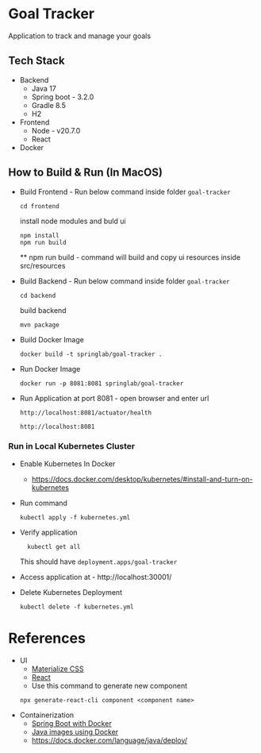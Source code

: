 # Goal Tracker
Application to track and manage your goals

## Tech Stack 
 - Backend
   - Java 17
   - Spring boot - 3.2.0
   - Gradle 8.5
   - H2 
 - Frontend
   - Node - v20.7.0
   - React
 - Docker

## How to Build & Run (In MacOS)
- Build Frontend - Run below command inside folder `goal-tracker`
  ```
  cd frontend 
  ```

  install node modules and buld ui 
  ```
  npm install  
  npm run build
  ```
  ** npm run build - command will build and copy ui resources inside src/resources

- Build Backend - Run below command inside folder `goal-tracker`

  ```
  cd backend 
  ```
  build backend
  ```
  mvn package
  ```
- Build Docker Image
  ```
  docker build -t springlab/goal-tracker .
  ```
- Run Docker Image
  ```
  docker run -p 8081:8081 springlab/goal-tracker
  ```
- Run Application at port 8081 - open browser and enter url
    ```
    http://localhost:8081/actuator/health
    ```
  ```
  http://localhost:8081
  ```
### Run in Local Kubernetes Cluster
- Enable Kubernetes In Docker
  - https://docs.docker.com/desktop/kubernetes/#install-and-turn-on-kubernetes
- Run command
  ```angular2html
  kubectl apply -f kubernetes.yml
  ```
- Verify application
  ```angular2html
    kubectl get all 
  ```
  This should have `deployment.apps/goal-tracker`
- Access application at - http://localhost:30001/
    
- Delete Kubernetes Deployment
    ```
    kubectl delete -f kubernetes.yml
    ```
  
# References
- UI
  - [Materialize CSS](https://materializecss.com/about.html)
  - [React](https://react.dev/learn)
  - Use this command to generate new component 
  ```
  npx generate-react-cli component <component name>
  ```
- Containerization
  - [Spring Boot with Docker](https://spring.io/guides/topicals/spring-boot-docker/)
  - [Java images using Docker](https://docs.docker.com/language/java/build-images/)
  - https://docs.docker.com/language/java/deploy/

